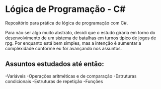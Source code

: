 # Lógica de Programação - C#

Repositório para prática de lógica de programação com C#.

Para não ser algo muito abstrato, decidi que o estudo giraria em torno do desenvolvimento de um sistema de batalhas em turnos típico de jogos de rpg. Por enquanto está bem simples, mas a intenção é aumentar a complexidade conforme eu for avançando nos assuntos.

## Assuntos estudados até então:
-Variáveis
-Operações aritméticas e de comparação
-Estruturas condicionais
-Estruturas de repetição
-Funções
